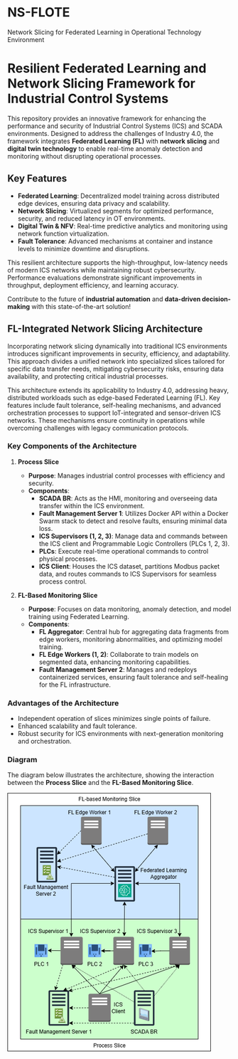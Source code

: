 # NS-FLOTE
Network Slicing for Federated Learning in Operational Technology Environment

# Resilient Federated Learning and Network Slicing Framework for Industrial Control Systems  

This repository provides an innovative framework for enhancing the performance and security of Industrial Control Systems (ICS) and SCADA environments. Designed to address the challenges of Industry 4.0, the framework integrates **Federated Learning (FL)** with **network slicing** and **digital twin technology** to enable real-time anomaly detection and monitoring without disrupting operational processes.  

## Key Features  
- **Federated Learning**: Decentralized model training across distributed edge devices, ensuring data privacy and scalability.  
- **Network Slicing**: Virtualized segments for optimized performance, security, and reduced latency in OT environments.  
- **Digital Twin & NFV**: Real-time predictive analytics and monitoring using network function virtualization.  
- **Fault Tolerance**: Advanced mechanisms at container and instance levels to minimize downtime and disruptions.  

This resilient architecture supports the high-throughput, low-latency needs of modern ICS networks while maintaining robust cybersecurity. Performance evaluations demonstrate significant improvements in throughput, deployment efficiency, and learning accuracy.  

Contribute to the future of **industrial automation** and **data-driven decision-making** with this state-of-the-art solution!  

## FL-Integrated Network Slicing Architecture  

Incorporating network slicing dynamically into traditional ICS environments introduces significant improvements in security, efficiency, and adaptability. This approach divides a unified network into specialized slices tailored for specific data transfer needs, mitigating cybersecurity risks, ensuring data availability, and protecting critical industrial processes.  

This architecture extends its applicability to Industry 4.0, addressing heavy, distributed workloads such as edge-based Federated Learning (FL). Key features include fault tolerance, self-healing mechanisms, and advanced orchestration processes to support IoT-integrated and sensor-driven ICS networks. These mechanisms ensure continuity in operations while overcoming challenges with legacy communication protocols.  

### Key Components of the Architecture  

1. **Process Slice**  
   - **Purpose**: Manages industrial control processes with efficiency and security.  
   - **Components**:  
     - **SCADA BR**: Acts as the HMI, monitoring and overseeing data transfer within the ICS environment.  
     - **Fault Management Server 1**: Utilizes Docker API within a Docker Swarm stack to detect and resolve faults, ensuring minimal data loss.  
     - **ICS Supervisors (1, 2, 3)**: Manage data and commands between the ICS client and Programmable Logic Controllers (PLCs 1, 2, 3).  
     - **PLCs**: Execute real-time operational commands to control physical processes.  
     - **ICS Client**: Houses the ICS dataset, partitions Modbus packet data, and routes commands to ICS Supervisors for seamless process control.  

2. **FL-Based Monitoring Slice**  
   - **Purpose**: Focuses on data monitoring, anomaly detection, and model training using Federated Learning.  
   - **Components**:  
     - **FL Aggregator**: Central hub for aggregating data fragments from edge workers, monitoring abnormalities, and optimizing model training.  
     - **FL Edge Workers (1, 2)**: Collaborate to train models on segmented data, enhancing monitoring capabilities.  
     - **Fault Management Server 2**: Manages and redeploys containerized services, ensuring fault tolerance and self-healing for the FL infrastructure.  

### Advantages of the Architecture  
- Independent operation of slices minimizes single points of failure.  
- Enhanced scalability and fault tolerance.  
- Robust security for ICS environments with next-generation monitoring and orchestration.  

### Diagram  
The diagram below illustrates the architecture, showing the interaction between the **Process Slice** and the **FL-Based Monitoring Slice**.  

![FL-Based and Process Slices Architecture](Figures/flNew.png)
